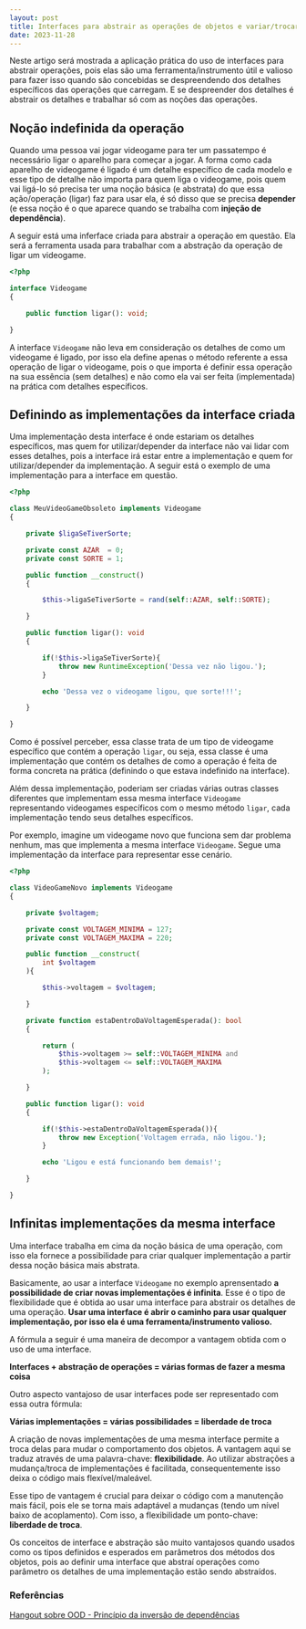 ```yaml
---
layout: post
title: Interfaces para abstrair as operações de objetos e variar/trocar as implementações
date: 2023-11-28
---
```


Neste artigo será mostrada a aplicação prática do uso de interfaces para abstrair operações, pois elas são uma ferramenta/instrumento útil e valioso para fazer isso quando são concebidas se despreendendo dos detalhes específicos das operações que carregam. E se despreender dos detalhes é abstrair os detalhes e trabalhar só com as noções das operações.

## Noção indefinida da operação

Quando uma pessoa vai jogar videogame para ter um passatempo é necessário ligar o aparelho para começar a jogar. A forma como cada aparelho de videogame é ligado é um detalhe específico de cada modelo e esse tipo de detalhe não importa para quem liga o videogame, pois quem vai ligá-lo só precisa ter uma noção básica (e abstrata) do que essa ação/operação (ligar) faz para usar ela, é só disso que se precisa **depender** (e essa noção é o que aparece quando se trabalha com **injeção de dependência**).

A seguir está uma inferface criada para abstrair a operação em questão. Ela será a ferramenta usada para trabalhar com a abstração da operação de ligar um videogame.

```php
<?php

interface Videogame
{

    public function ligar(): void;

}
```

A interface `Videogame` não leva em consideração os detalhes de como um videogame é ligado, por isso ela define apenas o método referente a essa operação de ligar o videogame, pois o que importa é definir essa operação na sua essência (sem detalhes) e não como ela vai ser feita (implementada) na prática com detalhes específicos.

## Definindo as implementações da interface criada

Uma implementação desta interface é onde estariam os detalhes específicos, mas quem for utilizar/depender da interface não vai lidar com esses detalhes, pois a interface irá estar entre a implementação e quem for utilizar/depender da implementação. A seguir está o exemplo de uma implementação para a interface em questão.

```php
<?php

class MeuVideoGameObsoleto implements Videogame
{

    private $ligaSeTiverSorte;

    private const AZAR  = 0;
    private const SORTE = 1;

    public function __construct()
    {

        $this->ligaSeTiverSorte = rand(self::AZAR, self::SORTE);

    }

    public function ligar(): void
    {

        if(!$this->ligaSeTiverSorte){
            throw new RuntimeException('Dessa vez não ligou.');
        }

        echo 'Dessa vez o videogame ligou, que sorte!!!';

    }

}
```

Como é possível perceber, essa classe trata de um tipo de videogame específico que contém a operação `ligar`, ou seja, essa classe é uma implementação que contém os detalhes de como a operação é feita de forma concreta na prática (definindo o que estava indefinido na interface). 

Além dessa implementação, poderiam ser criadas várias outras classes diferentes que implementam essa mesma interface `Videogame` representando videogames específicos com o mesmo método `ligar`, cada implementação tendo seus detalhes específicos.

Por exemplo, imagine um videogame novo que funciona sem dar problema nenhum, mas que implementa a mesma interface `Videogame`. Segue uma implementação da interface para representar esse cenário.

```php
<?php

class VideoGameNovo implements Videogame
{

    private $voltagem;

    private const VOLTAGEM_MINIMA = 127;
    private const VOLTAGEM_MAXIMA = 220;

    public function __construct(
        int $voltagem
    ){

        $this->voltagem = $voltagem;

    }

    private function estaDentroDaVoltagemEsperada(): bool
    {

        return (
            $this->voltagem >= self::VOLTAGEM_MINIMA and 
            $this->voltagem <= self::VOLTAGEM_MAXIMA
        );

    }

    public function ligar(): void
    {

        if(!$this->estaDentroDaVoltagemEsperada()){
            throw new Exception('Voltagem errada, não ligou.');
        }

        echo 'Ligou e está funcionando bem demais!';

    }

}
```

## Infinitas implementações da mesma interface

Uma interface trabalha em cima da noção básica de uma operação, com isso ela fornece a possibilidade para criar qualquer implementação a partir dessa noção básica mais abstrata.

Basicamente, ao usar a interface `Videogame` no exemplo aprensentado **a possibilidade de criar novas implementações é infinita**. Esse é o tipo de flexibilidade que é obtida ao usar uma interface para abstrair os detalhes de uma operação. **Usar uma interface é abrir o caminho para usar qualquer implementação, por isso ela é uma ferramenta/instrumento valioso.**

A fórmula a seguir é uma maneira de decompor a vantagem obtida com o uso de uma interface.

**Interfaces + abstração de operações = várias formas de fazer a mesma coisa**

Outro aspecto vantajoso de usar interfaces pode ser representado com essa outra fórmula:

**Várias implementações = várias possibilidades = liberdade de troca**

A criação de novas implementações de uma mesma interface permite a troca delas para mudar o comportamento dos objetos. A vantagem aqui se traduz através de uma palavra-chave: **flexibilidade**. Ao utilizar abstrações a mudança/troca de implementações é facilitada, consequentemente isso deixa o código mais flexível/maleável. 

Esse tipo de vantagem é crucial para deixar o código com a manutenção mais fácil, pois ele se torna mais adaptável a mudanças (tendo um nível baixo de acoplamento). Com isso, a flexibilidade um ponto-chave: **liberdade de troca**.

Os conceitos de interface e abstração são muito vantajosos quando usados como os tipos definidos e esperados em parâmetros dos métodos dos objetos, pois ao definir uma interface que abstraí operações como parâmetro os detalhes de uma implementação estão sendo abstraídos.

### Referências

[Hangout sobre OOD - Princípio da inversão de dependências](https://www.youtube.com/watch?v=RCbJxgAkehY)